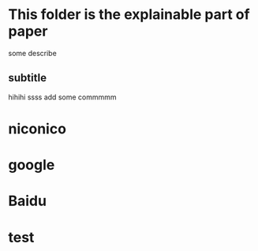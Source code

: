 # This folder is the explainable part of paper
some describe

## subtitle

hihihi
ssss
add some commmmm
# niconico

# google
# Baidu
# test
